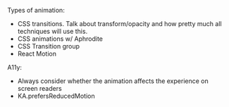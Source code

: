 Types of animation:

- CSS transitions. Talk about transform/opacity and how pretty much all techniques will use this.
- CSS animations w/ Aphrodite
- CSS Transition group
- React Motion

A11y:

- Always consider whether the animation affects the experience on screen readers
- KA.prefersReducedMotion
